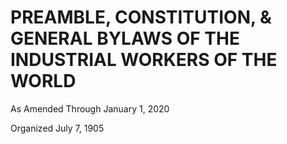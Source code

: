 # PREAMBLE, CONSTITUTION, & GENERAL BYLAWS OF THE INDUSTRIAL WORKERS OF THE WORLD

As Amended Through January 1, 2020

Organized July 7, 1905
